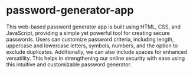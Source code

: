 # password-generator-app
This web-based password generator app is built using HTML, CSS, and JavaScript, providing a simple yet powerful tool for creating secure passwords. Users can customize password criteria, including length, uppercase and lowercase letters, symbols, numbers, and the option to exclude duplicates. Additionally, we can also include spaces for enhanced versatility. This helps in strengthening our online security with ease using this intuitive and customizable password generator.
